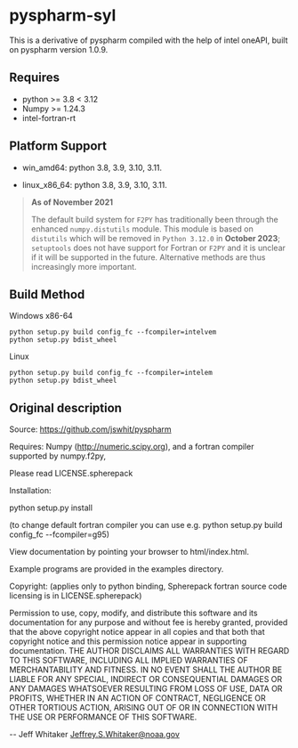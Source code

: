 # pyspharm-syl

This is a derivative of pyspharm compiled with the help of intel oneAPI, built on pyspharm version 1.0.9.

## Requires

- python >= 3.8 < 3.12
- Numpy >= 1.24.3
- intel-fortran-rt

## Platform Support

- win_amd64: python 3.8, 3.9, 3.10, 3.11.  

- linux_x86_64: python 3.8, 3.9, 3.10, 3.11. 


> **As of November 2021**
>
> The default build system for `F2PY` has traditionally been through the enhanced `numpy.distutils` module. This module is based on `distutils` which will be removed in `Python 3.12.0` in **October 2023**; `setuptools` does not have support for Fortran or `F2PY` and it is unclear if it will be supported in the future. Alternative methods are thus increasingly more important.

## Build Method

Windows x86-64

```
python setup.py build config_fc --fcompiler=intelvem
python setup.py bdist_wheel
```

Linux
```
python setup.py build config_fc --fcompiler=intelem
python setup.py bdist_wheel
```

## Original description

Source: https://github.com/jswhit/pyspharm

Requires: Numpy (http://numeric.scipy.org),
and a fortran compiler supported by numpy.f2py,

Please read LICENSE.spherepack

Installation: 

python setup.py install

(to change default fortran compiler you can use e.g.
 python setup.py build config_fc --fcompiler=g95)

View documentation by pointing your browser to html/index.html.

Example programs are provided in the examples directory.

Copyright: (applies only to python binding, Spherepack fortran
source code licensing is in LICENSE.spherepack)

Permission to use, copy, modify, and distribute this software and its
documentation for any purpose and without fee is hereby granted,
provided that the above copyright notice appear in all copies and that
both that copyright notice and this permission notice appear in
supporting documentation.
THE AUTHOR DISCLAIMS ALL WARRANTIES WITH REGARD TO THIS SOFTWARE,
INCLUDING ALL IMPLIED WARRANTIES OF MERCHANTABILITY AND FITNESS. IN NO
EVENT SHALL THE AUTHOR BE LIABLE FOR ANY SPECIAL, INDIRECT OR
CONSEQUENTIAL DAMAGES OR ANY DAMAGES WHATSOEVER RESULTING FROM LOSS OF
USE, DATA OR PROFITS, WHETHER IN AN ACTION OF CONTRACT, NEGLIGENCE OR
OTHER TORTIOUS ACTION, ARISING OUT OF OR IN CONNECTION WITH THE USE OR
PERFORMANCE OF THIS SOFTWARE.

-- Jeff Whitaker <Jeffrey.S.Whitaker@noaa.gov>

